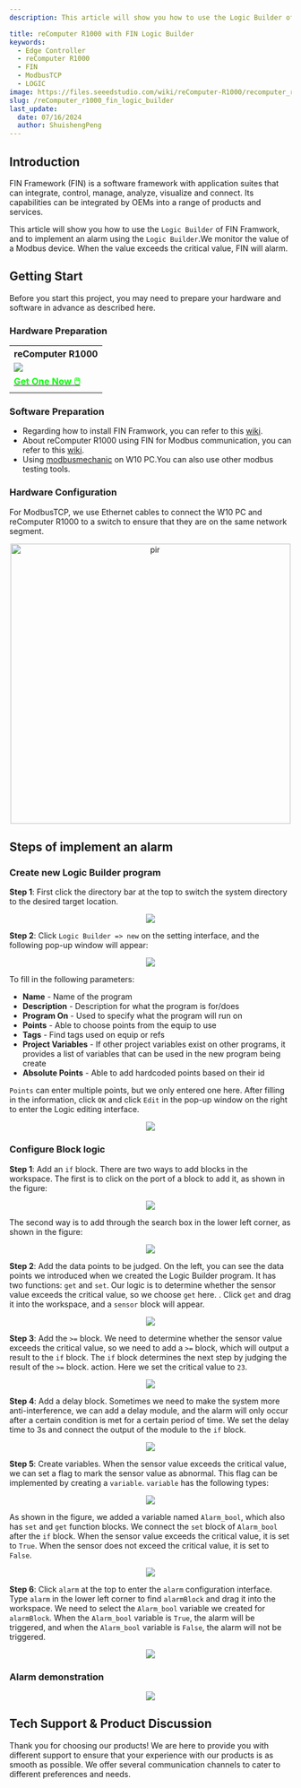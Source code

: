 ```yaml
---
description: This article will show you how to use the Logic Builder of FIN Framwork

title: reComputer R1000 with FIN Logic Builder
keywords:
  - Edge Controller
  - reComputer R1000
  - FIN
  - ModbusTCP
  - LOGIC
image: https://files.seeedstudio.com/wiki/reComputer-R1000/recomputer_r_images/01.png
slug: /reComputer_r1000_fin_logic_builder
last_update:
  date: 07/16/2024
  author: ShuishengPeng
---
```


## Introduction 
FIN Framework (FIN) is a software framework with application suites that can integrate, control, manage, analyze, visualize and connect. Its capabilities can be integrated by OEMs into a range of products and services.

This article will show you how to use the `Logic Builder` of FIN Framwork, and to implement an alarm using the `Logic Builder`.We monitor the value of a Modbus device. When the value exceeds the critical value, FIN will alarm.

## Getting Start

Before you start this project, you may need to prepare your hardware and software in advance as described here.

### Hardware Preparation

<div class="table-center">
	<table class="table-nobg">
    <tr class="table-trnobg">
      <th class="table-trnobg">reComputer R1000</th>
		</tr>
    <tr class="table-trnobg"></tr>
		<tr class="table-trnobg">
			<td class="table-trnobg"><div style={{textAlign:'center'}}><img src="https://files.seeedstudio.com/wiki/reComputer-R1000/recomputer_r_images/01.png" style={{width:300, height:'auto'}}/></div></td>
		</tr>
    <tr class="table-trnobg"></tr>
		<tr class="table-trnobg">
			<td class="table-trnobg"><div class="get_one_now_container" style={{textAlign: 'center'}}><a class="get_one_now_item" href="https://www.seeedstudio.com/reComputer-R1025-10-p-5895.html" target="_blank" rel="noopener noreferrer">
              <strong><span><font color={'FFFFFF'} size={"4"}> Get One Now 🖱️</font></span></strong>
          </a></div></td>
        </tr>
    </table>
    </div>

### Software Preparation
* Regarding how to install FIN Framwork, you can refer to this [wiki](https://wiki.seeedstudio.com/reComputer_r1000_install_fin/).
* About reComputer R1000 using FIN for Modbus communication, you can refer to this [wiki](https://wiki.seeedstudio.com/reComputer_r1000_use_rs485_modbus_rtu/).
* Using [modbusmechanic](https://modbusmechanic.scifidryer.com/) on W10 PC.You can also use other modbus testing tools.
### Hardware Configuration

For ModbusTCP, we use Ethernet cables to connect the W10 PC and reComputer R1000 to a switch to ensure that they are on the same network segment.

<div align="center"><img src="https://files.seeedstudio.com/wiki/reComputer-R1000/fuxa/r1000_connection.png" alt="pir" width="500" height="auto" /></div>

## Steps of implement an alarm
### Create new Logic Builder program
**Step 1**: First click the directory bar at the top to switch the system directory to the desired target location.

<center><img width={600} src="https://files.seeedstudio.com/wiki/reComputer-R1000/fin/Logic_path_location.png" /></center>

**Step 2**: Click `Logic Builder => new` on the setting interface, and the following pop-up window will appear:

<center><img width={600} src="https://files.seeedstudio.com/wiki/reComputer-R1000/fin/Logic_create_logic.png" /></center>

To fill in the following parameters:
  - **Name** - Name of the program
  - **Description** - Description for what the program is for/does
  - **Program On** -  Used to specify what the program will run on
  - **Points** - Able to choose points from the equip to use
  - **Tags** - Find tags used on equip or refs
  - **Project Variables** - If other project variables exist on other programs, it provides a list of variables that can be used in the new program being create
  - **Absolute Points** - Able to add hardcoded points based on their id
  
`Points` can enter multiple points, but we only entered one here. After filling in the information, click `OK` and click `Edit` in the pop-up window on the right to enter the Logic editing interface.

<center><img width={600} src="https://files.seeedstudio.com/wiki/reComputer-R1000/fin/LOGIC_1.gif" /></center>

### Configure Block logic
**Step 1**: Add an `if` block. There are two ways to add blocks in the workspace. The first is to click on the port of a block to add it, as shown in the figure:

<center><img width={600} src="https://files.seeedstudio.com/wiki/reComputer-R1000/fin/LOGIC_2.gif" /></center>

The second way is to add through the search box in the lower left corner, as shown in the figure:

<center><img width={600} src="https://files.seeedstudio.com/wiki/reComputer-R1000/fin/LOGIC_3.gif" /></center>

**Step 2**: Add the data points to be judged. On the left, you can see the data points we introduced when we created the Logic Builder program. It has two functions: `get` and `set`. Our logic is to determine whether the sensor value exceeds the critical value, so we choose `get` here. . Click `get` and drag it into the workspace, and a `sensor` block will appear.

<center><img width={600} src="https://files.seeedstudio.com/wiki/reComputer-R1000/fin/LOGIC_4.gif" /></center>

**Step 3**: Add the `>=` block. We need to determine whether the sensor value exceeds the critical value, so we need to add a `>=` block, which will output a result to the `if` block. The `if` block determines the next step by judging the result of the `>=` block. action. Here we set the critical value to `23`.

<center><img width={600} src="https://files.seeedstudio.com/wiki/reComputer-R1000/fin/LOGIC_5.gif" /></center>

**Step 4**: Add a delay block. Sometimes we need to make the system more anti-interference, we can add a delay module, and the alarm will only occur after a certain condition is met for a certain period of time. We set the delay time to 3s and connect the output of the module to the `if` block.

<center><img width={600} src="https://files.seeedstudio.com/wiki/reComputer-R1000/fin/LOGIC_6.gif" /></center>

**Step 5**: Create variables. When the sensor value exceeds the critical value, we can set a flag to mark the sensor value as abnormal. This flag can be implemented by creating a `variable`. `variable` has the following types:

<center><img width={600} src="https://files.seeedstudio.com/wiki/reComputer-R1000/fin/Logic_variable_type.png" /></center>

As shown in the figure, we added a variable named `Alarm_bool`, which also has `set` and `get` function blocks. We connect the `set` block of `Alarm_bool` after the `if` block. When the sensor value exceeds the critical value, it is set to `True`. When the sensor does not exceed the critical value, it is set to `False`.

<center><img width={600} src="https://files.seeedstudio.com/wiki/reComputer-R1000/fin/LOGIC_7.gif" /></center>

**Step 6**: Click `alarm` at the top to enter the `alarm` configuration interface. Type `alarm` in the lower left corner to find `alarmBlock` and drag it into the workspace. We need to select the `Alarm_bool` variable we created for `alarmBlock`. When the `Alarm_bool` variable is `True`, the alarm will be triggered, and when the `Alarm_bool` variable is `False`, the alarm will not be triggered.

<center><img width={600} src="https://files.seeedstudio.com/wiki/reComputer-R1000/fin/LOGIC_8.gif" /></center>

### Alarm demonstration

<center><img width={600} src="https://files.seeedstudio.com/wiki/reComputer-R1000/fin/LOGIC_9.gif" /></center>


## Tech Support & Product Discussion

Thank you for choosing our products! We are here to provide you with different support to ensure that your experience with our products is as smooth as possible. We offer several communication channels to cater to different preferences and needs.

<div class="button_tech_support_container">
<a href="https://forum.seeedstudio.com/" class="button_forum"></a> 
<a href="https://www.seeedstudio.com/contacts" class="button_email"></a>
</div>

<div class="button_tech_support_container">
<a href="https://discord.gg/eWkprNDMU7" class="button_discord"></a> 
<a href="https://github.com/Seeed-Studio/wiki-documents/discussions/69" class="button_discussion"></a>
</div>
